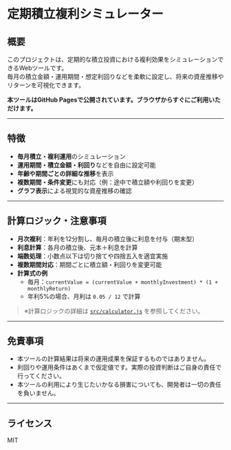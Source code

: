 # 定期積立複利シミュレーター

## 概要

このプロジェクトは、定期的な積立投資における複利効果をシミュレーションできるWebツールです。  
毎月の積立金額・運用期間・想定利回りなどを柔軟に設定し、将来の資産推移やリターンを可視化できます。

**本ツールはGitHub Pagesで公開されています。ブラウザからすぐにご利用いただけます。**

---

## 特徴

- **毎月積立・複利運用**のシミュレーション
- **運用期間・積立金額・利回り**などを自由に設定可能
- **年齢や期間ごとの詳細な推移**を表示
- **複数期間・条件変更**にも対応（例：途中で積立額や利回りを変更）
- **グラフ表示**による視覚的な資産推移の確認

---

## 計算ロジック・注意事項

- **月次複利**：年利を12分割し、毎月の積立後に利息を付与（期末型）
- **利息計算**：各月の積立後、元本＋利息を計算
- **端数処理**：小数点以下は切り捨てや四捨五入を適宜実施
- **複数期間対応**：期間ごとに積立額・利回りを変更可能
- **計算式の例**  
  - 毎月：`currentValue = (currentValue + monthlyInvestment) * (1 + monthlyReturn)`
  - 年利5%の場合、月利は `0.05 / 12` で計算

> ※計算ロジックの詳細は [`src/calculator.js`](src/calculator.js:1) を参照してください。

---

## 免責事項

- 本ツールの計算結果は将来の運用成果を保証するものではありません。
- 利回りや運用条件はあくまで仮定値です。実際の投資判断はご自身の責任で行ってください。
- 本ツールの利用により生じたいかなる損害についても、開発者は一切の責任を負いません。

---

## ライセンス

MIT